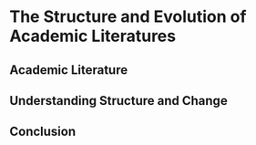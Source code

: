 # The Structure and Evolution of Academic Literatures

## Academic Literature

## Understanding Structure and Change

## Conclusion
